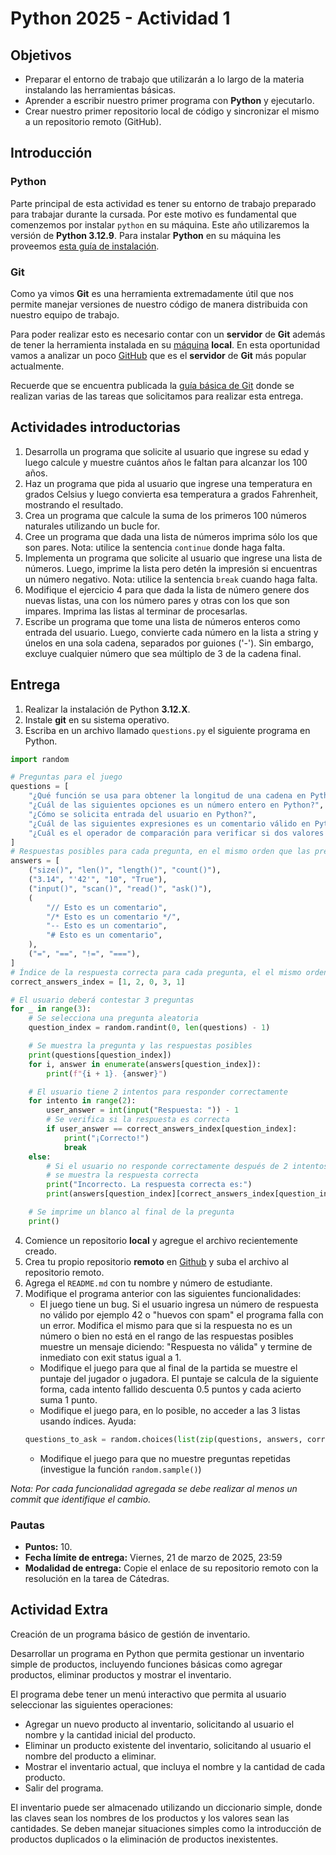 # Python 2025 - Actividad 1
## Objetivos

- Preparar el entorno de trabajo que utilizarán a lo largo de la materia instalando las herramientas básicas.
- Aprender a escribir nuestro primer programa con **Python** y ejecutarlo.
- Crear nuestro primer repositorio local de código y sincronizar el mismo a un repositorio remoto (GitHub).

## Introducción
### Python

Parte principal de esta actividad es tener su entorno de trabajo preparado para trabajar durante la cursada.
Por este motivo es fundamental que comenzemos por instalar `python` en su máquina.
Este año utilizaremos la versión de **Python 3.12.9**. Para instalar **Python** en su máquina les proveemos [esta guía de instalación](https://python-unlp.github.io/blog/2023/04/22/instalaci%C3%B3n-de-python/).

### Git

Como ya vimos **Git** es una herramienta extremadamente útil que nos permite manejar versiones de nuestro código de manera distribuida con nuestro equipo de trabajo.

Para poder realizar esto es necesario contar con un **servidor** de **Git** además de tener la herramienta instalada en su [máquina](https://python-unlp.github.io/blog/2023/04/22/gu%C3%ADa-de-git/) **local**. En esta oportunidad vamos a analizar un poco [GitHub](https://github.com/) que es el **servidor** de **Git** más popular actualmente.

Recuerde que se encuentra publicada la [guía básica de Git](https://python-unlp.github.io/blog/2023/04/24/git-b%C3%A1sico/) donde se realizan varias de las tareas que solicitamos para realizar esta entrega.

## Actividades introductorias

1. Desarrolla un programa que solicite al usuario que ingrese su edad y luego calcule y muestre cuántos años le faltan para alcanzar los 100 años.
2. Haz un programa que pida al usuario que ingrese una temperatura en grados Celsius y luego convierta esa temperatura a grados Fahrenheit, mostrando el resultado.
3. Crea un programa que calcule la suma de los primeros 100 números naturales utilizando un bucle for.
4. Cree un programa que dada una lista de números imprima sólo los que son pares. Nota: utilice la sentencia `continue` donde haga falta.
5. Implementa un programa que solicite al usuario que ingrese una lista de números. Luego, imprime la lista pero detén la impresión si encuentras un número negativo. Nota: utilice la sentencia `break` cuando haga falta.
6. Modifique el ejercicio 4 para que dada la lista de número genere dos nuevas listas, una con los número pares y otras con los que son impares. Imprima las listas al terminar de procesarlas.
7. Escribe un programa que tome una lista de números enteros como entrada del usuario. Luego, convierte cada número en la lista a string y únelos en una sola cadena, separados por guiones ('-'). Sin embargo, excluye cualquier número que sea múltiplo de 3 de la cadena final.

## Entrega

1. Realizar la instalación de Python **3.12.X**.
2. Instale **git** en su sistema operativo.
3. Escriba en un archivo llamado `questions.py` el siguiente programa en Python.

```python
import random

# Preguntas para el juego
questions = [
    "¿Qué función se usa para obtener la longitud de una cadena en Python?",
    "¿Cuál de las siguientes opciones es un número entero en Python?",
    "¿Cómo se solicita entrada del usuario en Python?",
    "¿Cuál de las siguientes expresiones es un comentario válido en Python?",
    "¿Cuál es el operador de comparación para verificar si dos valores son iguales?",
]
# Respuestas posibles para cada pregunta, en el mismo orden que las preguntas
answers = [
    ("size()", "len()", "length()", "count()"),
    ("3.14", "'42'", "10", "True"),
    ("input()", "scan()", "read()", "ask()"),
    (
        "// Esto es un comentario",
        "/* Esto es un comentario */",
        "-- Esto es un comentario",
        "# Esto es un comentario",
    ),
    ("=", "==", "!=", "==="),
]
# Índice de la respuesta correcta para cada pregunta, el el mismo orden que las preguntas
correct_answers_index = [1, 2, 0, 3, 1]

# El usuario deberá contestar 3 preguntas
for _ in range(3):
    # Se selecciona una pregunta aleatoria
    question_index = random.randint(0, len(questions) - 1)

    # Se muestra la pregunta y las respuestas posibles
    print(questions[question_index])
    for i, answer in enumerate(answers[question_index]):
        print(f"{i + 1}. {answer}")

    # El usuario tiene 2 intentos para responder correctamente
    for intento in range(2):
        user_answer = int(input("Respuesta: ")) - 1
        # Se verifica si la respuesta es correcta
        if user_answer == correct_answers_index[question_index]:
            print("¡Correcto!")
            break
    else:
        # Si el usuario no responde correctamente después de 2 intentos,
        # se muestra la respuesta correcta
        print("Incorrecto. La respuesta correcta es:")
        print(answers[question_index][correct_answers_index[question_index]])

    # Se imprime un blanco al final de la pregunta
    print()
```
4. Comience un repositorio **local** y agregue el archivo recientemente creado.
5. Crea tu propio repositorio **remoto** en [Github](https://github.com/) y suba el archivo al repositorio remoto.
6. Agrega el `README.md` con tu nombre y número de estudiante.
7. Modifique el programa anterior con las siguientes funcionalidades:
	- El juego tiene un bug. Si el usuario ingresa un número de respuesta no válido por ejemplo 42 o 
    "huevos con spam" el programa falla con un error. Modifica el mismo para que si la respuesta no
    es un número o bien no está en el rango de las respuestas posibles muestre un mensaje diciendo: 
    "Respuesta no válida" y termine de inmediato con exit status igual a 1. 
	- Modifique el juego para que al final de la partida se muestre el puntaje del jugador o
    jugadora. El puntaje se calcula de la siguiente forma, cada intento fallido descuenta 0.5 puntos
    y cada acierto suma 1 punto.
    - Modifique el juego para, en lo posible, no acceder a las 3 listas usando índices. Ayuda:
    ```python
    questions_to_ask = random.choices(list(zip(questions, answers, correct_answers_index)), k=3)
    ```
    - Modifique el juego para que no muestre preguntas repetidas (investigue la función
    `random.sample()`)

*Nota: Por cada funcionalidad agregada se debe realizar al menos un commit que identifique el cambio.*
<div style="page-break-after: always;"></div>

### Pautas

- **Puntos:** 10.
- **Fecha límite de entrega:** Viernes, 21 de marzo de 2025, 23:59
- **Modalidad de entrega:** Copie el enlace de su repositorio remoto con la
  resolución en la tarea de Cátedras.

## Actividad Extra

Creación de un programa básico de gestión de inventario.

Desarrollar un programa en Python que permita gestionar un inventario simple de productos, incluyendo funciones básicas como agregar productos, eliminar productos y mostrar el inventario.

El programa debe tener un menú interactivo que permita al usuario seleccionar las siguientes operaciones:
- Agregar un nuevo producto al inventario, solicitando al usuario el nombre y la cantidad inicial del producto.
- Eliminar un producto existente del inventario, solicitando al usuario el nombre del producto a eliminar.
- Mostrar el inventario actual, que incluya el nombre y la cantidad de cada producto.
- Salir del programa.

El inventario puede ser almacenado utilizando un diccionario simple, donde las claves sean los nombres de los productos y los valores sean las cantidades.
Se deben manejar situaciones simples como la introducción de productos duplicados o la eliminación de productos inexistentes.
